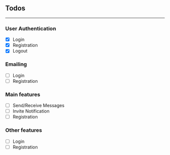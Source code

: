 ## Todos

---

### User Authentication

- [x] Login
- [x] Registration
- [x] Logout

### Emailing

- [ ] Login
- [ ] Registration

### Main features

- [ ] Send/Receive Messages
- [ ] Invite Notification
- [ ] Registration

### Other features

- [ ] Login
- [ ] Registration

